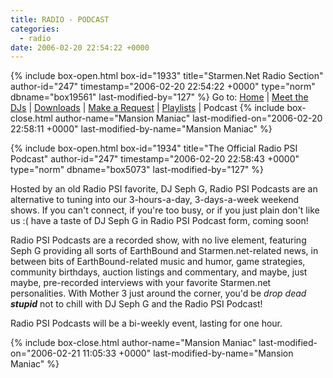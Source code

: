 ```yaml
---
title: RADIO - PODCAST
categories:
  - radio
date: 2006-02-20 22:54:22 +0000
---
```

{% include box-open.html box-id="1933" title="Starmen.Net Radio Section" author-id="247" timestamp="2006-02-20 22:54:22 +0000" type="norm" dbname="box19561" last-modified-by="127" %}
Go to: <a href='/radio'>Home</a> | <a href='/radio/djs'>Meet the DJs</a> | <a href='/radio/downloads'>Downloads</a> | <a href='/radio/request'>Make a Request</a> | <a href='/radio/playlists'>Playlists</a> | Podcast
{% include box-close.html author-name="Mansion Maniac" last-modified-on="2006-02-20 22:58:11 +0000" last-modified-by-name="Mansion Maniac" %}

{% include box-open.html box-id="1934" title="The Official Radio PSI Podcast" author-id="247" timestamp="2006-02-20 22:58:43 +0000" type="norm" dbname="box5073" last-modified-by="127" %}
<p>
Hosted by an old Radio PSI favorite, DJ Seph G, Radio PSI Podcasts are an alternative to tuning into our 3-hours-a-day, 3-days-a-week weekend shows.  If you can't connect, if you're too busy, or if you just plain don't like us  :(  have a taste of DJ Seph G in Radio PSI Podcast form, coming soon!
</p>

<p>
Radio PSI Podcasts are a recorded show, with no live element, featuring Seph G providing all sorts of EarthBound and Starmen.net-related news, in between bits of EarthBound-related music and humor, game strategies, community birthdays, auction listings and commentary, and maybe, just maybe, pre-recorded interviews with your favorite Starmen.net personalities.  With Mother 3 just around the corner, you'd be <i>drop dead <b>stupid</b></i> not to chill with DJ Seph G and the Radio PSI Podcast!
</p>

<p>
Radio PSI Podcasts will be a bi-weekly event, lasting for one hour.
</p>
{% include box-close.html author-name="Mansion Maniac" last-modified-on="2006-02-21 11:05:33 +0000" last-modified-by-name="Mansion Maniac" %}

